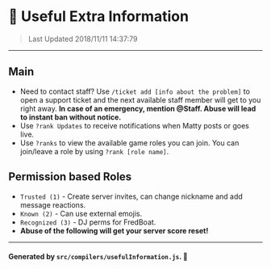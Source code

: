 # :pushpin: __**Useful Extra Information**__

> Last Updated 2018/11/11 14:37:79

---

## Main
- Need to contact staff? Use `/ticket add [info about the problem]` to open a support ticket and the next available staff member will get to you right away. **In case of an emergency, mention @Staff. Abuse will lead to instant ban without notice.**
- Use `?rank Updates` to receive notifications when Matty posts or goes live.
- Use `?ranks` to view the available game roles you can join. You can join/leave a role by using `?rank [role name]`.

## Permission based Roles
- `Trusted (1)` - Create server invites, can change nickname and add message reactions.
- `Known (2)` - Can use external emojis.
- `Recognized (3)` - DJ perms for FredBoat.
- **Abuse of the following will get your server score reset!**

---
#### Generated by `src/compilers/usefulInformation.js`. 🚀
